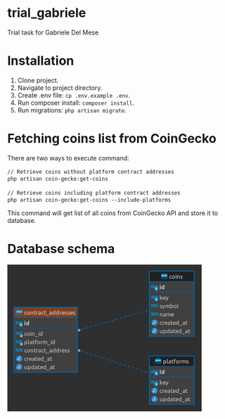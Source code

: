# trial_gabriele
Trial task for Gabriele Del Mese

# Installation
1. Clone project.
2. Navigate to project directory.
3. Create .env file: ```cp .env.example .env```.
4. Run composer install: ```composer install```.
5. Run migrations: ```php artisan migrate```.

# Fetching coins list from CoinGecko
There are two ways to execute command:
``` 
// Retrieve coins without platform contract addresses
php artisan coin-gecko:get-coins

// Retrieve coins including platform contract addresses
php artisan coin-gecko:get-coins --include-platforms
```

This command will get list of all coins from CoinGecko API and store it to database.

# Database schema
![Database schema](img.png)
